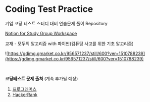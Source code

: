 # Coding Test Practice

기업 코딩 테스트 스터디 대비 연습문제 풀이 Repository<br>

[Notion for Study Group Workspace](https://www.notion.so/Notice-a3bb53f15d24455593f671a9f98cbdc3)<br>


교재 - 모두의 알고리즘 with 파이썬(컴퓨팅 사고를 위한 기초 알고리즘)

![https://gdimg.gmarket.co.kr/956571237/still/600?ver=1510788239](https://gdimg.gmarket.co.kr/956571237/still/600?ver=1510788239)

<br>

**코딩테스트 문제 출처** (계속 추가될 예정)

1. [프로그래머스](https://programmers.co.kr/)<br>
2. [HackerRank](https://www.hackerrank.com/domains/algorithms)<br>
